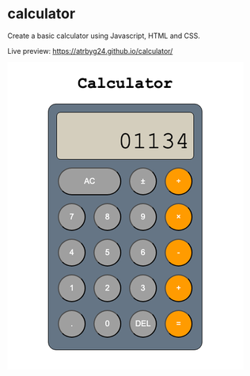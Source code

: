 # calculator
Create a basic calculator using Javascript, HTML and CSS.

Live preview: https://atrbyg24.github.io/calculator/


![calculator-example](https://github.com/atrbyg24/calculator/blob/main/calculator.png)
